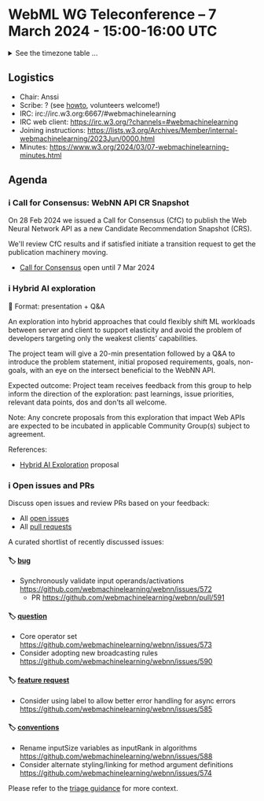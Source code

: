 # WebML WG Teleconference – 7 March 2024 - 15:00-16:00 UTC

<details><summary>See the timezone table ...</summary>
<table>
<tr><td> San Francisco (U.S.A. - California) <td> Thu, 7 March 2024 <td> 07:00 <td> UTC-8 hours
<tr><td> Boston (U.S.A. - Massachusetts) <td> Thu, 7 March 2024 <td> 10:00 <td> UTC-5 hours
<tr><td> London (United Kingdom - England) <td> Thu, 7 March 2024 <td> 15:00 <td> UTC+0 hours (adjusted for DST)
<tr><td> Berlin (Germany) <td> Thu, 7 March 2024 <td> 16:00 <td> UTC+1 hours (adjusted for DST)
<tr><td> Helsinki (Finland) <td> Thu, 7 March 2024 <td> 17:00 <td> UTC+2 hours (adjusted for DST)
<tr><td> Shanghai (China) <td> Thu, 7 March 2024 <td> 23:00 <td> UTC+8 hours (adjusted for DST)
<tr><td> Tokyo (Japan) <td> Fri, 8 March 2024 <td> 00:00 <td> UTC+9 hours (adjusted for DST)
<tr><td> Corresponding UTC (GMT) <td> Thu, 7 March 2024 <td colspan=2> 15:00 UTC
</table>

Other locations: https://www.timeanddate.com/worldclock/fixedtime.html?iso=20240307T15
</details>

## Logistics

* Chair: Anssi
* Scribe: ? (see [howto](https://github.com/webmachinelearning/meetings/blob/main/scribe-howto.md), volunteers welcome!)
* IRC: irc://irc.w3.org:6667/#webmachinelearning
* IRC web client: https://irc.w3.org/?channels=#webmachinelearning
* Joining instructions: https://lists.w3.org/Archives/Member/internal-webmachinelearning/2023Jun/0000.html
* Minutes: https://www.w3.org/2024/03/07-webmachinelearning-minutes.html

## Agenda

### ℹ️ Call for Consensus: WebNN API CR Snapshot

On 28 Feb 2024 we issued a Call for Consensus (CfC) to publish the Web Neural Network API as a new Candidate Recommendation Snapshot (CRS).

We'll review CfC results and if satisfied initiate a transition request to get the publication machinery moving.

- [Call for Consensus](https://lists.w3.org/Archives/Public/public-webmachinelearning-wg/2024Feb/0006.html) open until 7 Mar 2024

### ℹ️ Hybrid AI exploration

💬 Format: presentation + Q&A

An exploration into hybrid approaches that could flexibly shift ML workloads between server and client to support elasticity and avoid the problem of developers targeting only the weakest clients’ capabilities.

The project team will give a 20-min presentation followed by a Q&A to introduce the problem statement, initial proposed requirements, goals, non-goals, with an eye on the intersect beneficial to the WebNN API.

Expected outcome: Project team receives feedback from this group to help inform the direction of the exploration: past learnings, issue priorities, relevant data points, dos and don'ts all welcome.

Note: Any concrete proposals from this exploration that impact Web APIs are expected to be incubated in applicable Community Group(s) subject to agreement.

References:

* [Hybrid AI Exploration](https://github.com/webmachinelearning/proposals/issues/5) proposal

### ℹ️ Open issues and PRs

Discuss open issues and review PRs based on your feedback:

- All [open issues](https://github.com/webmachinelearning/webnn/issues)
- All [pull requests](https://github.com/webmachinelearning/webnn/pulls)

A curated shortlist of recently discussed issues:

#### 🏷️ [bug](https://github.com/webmachinelearning/webnn/labels/bug)

- Synchronously validate input operands/activations https://github.com/webmachinelearning/webnn/issues/572
  - PR https://github.com/webmachinelearning/webnn/pull/591

#### 🏷️ [question](https://github.com/webmachinelearning/webnn/labels/question)

- Core operator set https://github.com/webmachinelearning/webnn/issues/573
- Consider adopting new broadcasting rules https://github.com/webmachinelearning/webnn/issues/590

#### 🏷️ [feature request](https://github.com/webmachinelearning/webnn/labels/feature%20request)

- Consider using label to allow better error handling for async errors https://github.com/webmachinelearning/webnn/issues/585

#### 🏷️ [conventions](https://github.com/webmachinelearning/webnn/labels/conventions)

- Rename inputSize variables as inputRank in algorithms https://github.com/webmachinelearning/webnn/issues/588
- Consider alternate styling/linking for method argument definitions https://github.com/webmachinelearning/webnn/issues/574

Please refer to the [triage guidance](https://github.com/webmachinelearning/webnn/blob/main/docs/IssueTriage.md) for more context.
